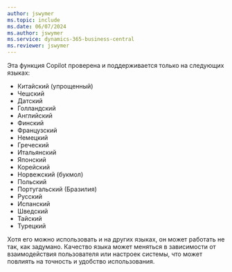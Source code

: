 ```yaml
---
author: jswymer
ms.topic: include
ms.date: 06/07/2024
ms.author: jswymer
ms.service: dynamics-365-business-central
ms.reviewer: jswymer
---
```

Эта функция Copilot проверена и поддерживается только на следующих языках:

- Китайский (упрощенный)
- Чешский
- Датский
- Голландский
- Английский
- Финский
- Французский
- Немецкий
- Греческий
- Итальянский
- Японский
- Корейский
- Норвежский (букмол)
- Польский
- Португальский (Бразилия)
- Русский
- Испанский
- Шведский
- Тайский
- Турецкий

Хотя его можно использовать и на других языках, он может работать не так, как задумано. Качество языка может меняться в зависимости от взаимодействия пользователя или настроек системы, что может повлиять на точность и удобство использования.